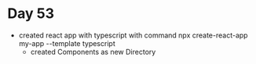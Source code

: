 # Day 53
  - created react app with typescript with command 
    npx create-react-app my-app --template typescript
    - created Components as new Directory
    